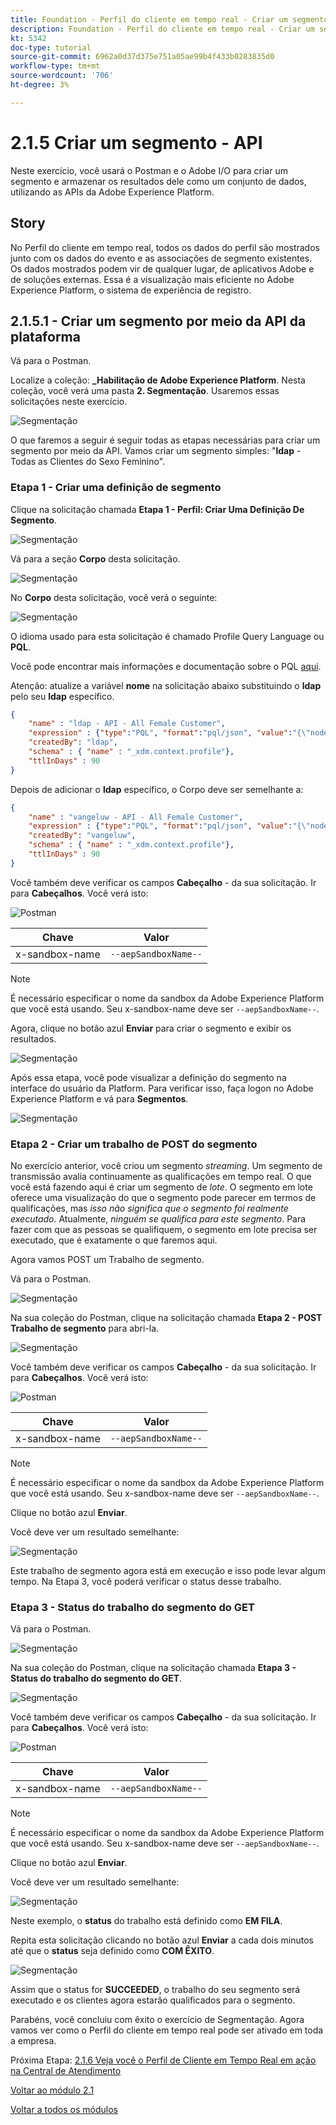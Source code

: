 ```yaml
---
title: Foundation - Perfil do cliente em tempo real - Criar um segmento - API
description: Foundation - Perfil do cliente em tempo real - Criar um segmento - API
kt: 5342
doc-type: tutorial
source-git-commit: 6962a0d37d375e751a05ae99b4f433b0283835d0
workflow-type: tm+mt
source-wordcount: '706'
ht-degree: 3%

---
```


# 2.1.5 Criar um segmento - API

Neste exercício, você usará o Postman e o Adobe I/O para criar um segmento e armazenar os resultados dele como um conjunto de dados, utilizando as APIs da Adobe Experience Platform.

## Story

No Perfil do cliente em tempo real, todos os dados do perfil são mostrados junto com os dados do evento e as associações de segmento existentes. Os dados mostrados podem vir de qualquer lugar, de aplicativos Adobe e de soluções externas. Essa é a visualização mais eficiente no Adobe Experience Platform, o sistema de experiência de registro.

## 2.1.5.1 - Criar um segmento por meio da API da plataforma

Vá para o Postman.

Localize a coleção: **_Habilitação de Adobe Experience Platform**. Nesta coleção, você verá uma pasta **2. Segmentação**. Usaremos essas solicitações neste exercício.

![Segmentação](./images/pmdtl.png)

O que faremos a seguir é seguir todas as etapas necessárias para criar um segmento por meio da API. Vamos criar um segmento simples: &quot;**ldap** - Todas as Clientes do Sexo Feminino&quot;.

### Etapa 1 - Criar uma definição de segmento

Clique na solicitação chamada **Etapa 1 - Perfil: Criar Uma Definição De Segmento**.

![Segmentação](./images/s1_call.png)

Vá para a seção **Corpo** desta solicitação.

![Segmentação](./images/s1_body.png)

No **Corpo** desta solicitação, você verá o seguinte:

![Segmentação](./images/s1_bodydtl.png)

O idioma usado para esta solicitação é chamado Profile Query Language ou **PQL**.

Você pode encontrar mais informações e documentação sobre o PQL [aqui](https://experienceleague.adobe.com/docs/experience-platform/segmentation/pql/overview.html?lang=en).


Atenção: atualize a variável **nome** na solicitação abaixo substituindo o **ldap** pelo seu **ldap** específico.

```json
{
    "name" : "ldap - API - All Female Customer",
    "expression" : {"type":"PQL", "format":"pql/json", "value":"{\"nodeType\":\"fnApply\",\"fnName\":\"in\",\"params\":[{\"nodeType\":\"fieldLookup\",\"fieldName\":\"gender\",\"object\":{\"nodeType\":\"fieldLookup\",\"fieldName\":\"person\",\"object\":{\"nodeType\":\"literal\",\"literalType\":\"XDMObject\",\"value\":\"profile\"}}},{\"literalType\":\"List\",\"nodeType\":\"literal\",\"value\":[\"female\"]}]}"},
    "createdBy": "ldap",
    "schema" : { "name" : "_xdm.context.profile"},
    "ttlInDays" : 90
}
```

Depois de adicionar o **ldap** específico, o Corpo deve ser semelhante a:

```json
{
    "name" : "vangeluw - API - All Female Customer",
    "expression" : {"type":"PQL", "format":"pql/json", "value":"{\"nodeType\":\"fnApply\",\"fnName\":\"in\",\"params\":[{\"nodeType\":\"fieldLookup\",\"fieldName\":\"gender\",\"object\":{\"nodeType\":\"fieldLookup\",\"fieldName\":\"person\",\"object\":{\"nodeType\":\"literal\",\"literalType\":\"XDMObject\",\"value\":\"profile\"}}},{\"literalType\":\"List\",\"nodeType\":\"literal\",\"value\":[\"female\"]}]}"},
    "createdBy": "vangeluw",
    "schema" : { "name" : "_xdm.context.profile"},
    "ttlInDays" : 90
}
```

Você também deve verificar os campos **Cabeçalho** - da sua solicitação. Ir para **Cabeçalhos**. Você verá isto:

![Postman](./images/s1_h.png)

| Chave | Valor |
| -------------- | ------------------ |
| x-sandbox-name | `--aepSandboxName--` |

>[!NOTE]
>
>É necessário especificar o nome da sandbox da Adobe Experience Platform que você está usando. Seu x-sandbox-name deve ser `--aepSandboxName--`.

Agora, clique no botão azul **Enviar** para criar o segmento e exibir os resultados.

![Segmentação](./images/s1_bodydtl_results.png)

Após essa etapa, você pode visualizar a definição do segmento na interface do usuário da Platform. Para verificar isso, faça logon no Adobe Experience Platform e vá para **Segmentos**.

![Segmentação](./images/s1_segmentdef.png)

### Etapa 2 - Criar um trabalho de POST do segmento

No exercício anterior, você criou um segmento _streaming_. Um segmento de transmissão avalia continuamente as qualificações em tempo real. O que você está fazendo aqui é criar um segmento de _lote_. O segmento em lote oferece uma visualização do que o segmento pode parecer em termos de qualificações, mas _isso não significa que o segmento foi realmente executado_. Atualmente, _ninguém se qualifica para este segmento_. Para fazer com que as pessoas se qualifiquem, o segmento em lote precisa ser executado, que é exatamente o que faremos aqui.

Agora vamos POST um Trabalho de segmento.

Vá para o Postman.

![Segmentação](./images/pmdtl.png)

Na sua coleção do Postman, clique na solicitação chamada **Etapa 2 - POST Trabalho de segmento** para abri-la.

![Segmentação](./images/s2_call.png)

Você também deve verificar os campos **Cabeçalho** - da sua solicitação. Ir para **Cabeçalhos**. Você verá isto:

![Postman](./images/s2headers.png)

| Chave | Valor |
| -------------- | ------------------ |
| x-sandbox-name | `--aepSandboxName--` |

>[!NOTE]
>
>É necessário especificar o nome da sandbox da Adobe Experience Platform que você está usando. Seu x-sandbox-name deve ser `--aepSandboxName--`.

Clique no botão azul **Enviar**.

Você deve ver um resultado semelhante:

![Segmentação](./images/s2_call_response.png)

Este trabalho de segmento agora está em execução e isso pode levar algum tempo. Na Etapa 3, você poderá verificar o status desse trabalho.


### Etapa 3 - Status do trabalho do segmento do GET

Vá para o Postman.

![Segmentação](./images/pmdtl.png)

Na sua coleção do Postman, clique na solicitação chamada **Etapa 3 - Status do trabalho do segmento do GET**.

![Segmentação](./images/s3_call.png)

Você também deve verificar os campos **Cabeçalho** - da sua solicitação. Ir para **Cabeçalhos**. Você verá isto:

![Postman](./images/s3headers.png)

| Chave | Valor |
| -------------- | ------------------ |
| x-sandbox-name | `--aepSandboxName--` |

>[!NOTE]
>
>É necessário especificar o nome da sandbox da Adobe Experience Platform que você está usando. Seu x-sandbox-name deve ser `--aepSandboxName--`.

Clique no botão azul **Enviar**.

Você deve ver um resultado semelhante:

![Segmentação](./images/s3_status.png)

Neste exemplo, o **status** do trabalho está definido como **EM FILA**.

Repita esta solicitação clicando no botão azul **Enviar** a cada dois minutos até que o **status** seja definido como **COM ÊXITO**.

![Segmentação](./images/s3_status_succeeded.png)

Assim que o status for **SUCCEEDED**, o trabalho do seu segmento será executado e os clientes agora estarão qualificados para o segmento.

Parabéns, você concluiu com êxito o exercício de Segmentação. Agora vamos ver como o Perfil do cliente em tempo real pode ser ativado em toda a empresa.

Próxima Etapa: [2.1.6 Veja você o Perfil de Cliente em Tempo Real em ação na Central de Atendimento](./ex6.md)

[Voltar ao módulo 2.1](./real-time-customer-profile.md)

[Voltar a todos os módulos](../../../overview.md)
